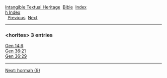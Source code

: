 [Intangible Textual Heritage](../../index)  [Bible](../index) 
[Index](index)   
[h Index](_h_)  
  [Previous](c05576)  [Next](c05578) 

------------------------------------------------------------------------

### &lt;horites&gt; 3 entries

[Gen 14:6](../kjv/gen014.htm#006)  
[Gen 36:21](../kjv/gen036.htm#021)  
[Gen 36:29](../kjv/gen036.htm#029)  

------------------------------------------------------------------------

[Next: hormah (9)](c05578)
